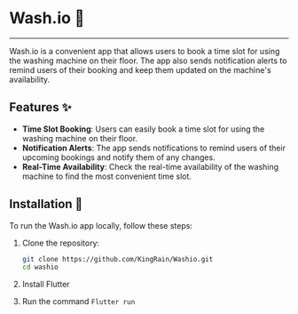 # Wash.io 👕

---

Wash.io is a convenient app that allows users to book a time slot for using the washing machine on their floor. The app also sends notification alerts to remind users of their booking and keep them updated on the machine's availability.

## Features ✨

- **Time Slot Booking**: Users can easily book a time slot for using the washing machine on their floor.
- **Notification Alerts**: The app sends notifications to remind users of their upcoming bookings and notify them of any changes.
- **Real-Time Availability**: Check the real-time availability of the washing machine to find the most convenient time slot.

## Installation 💾

To run the Wash.io app locally, follow these steps:

1. Clone the repository:

   ```bash
   git clone https://github.com/KingRain/Washio.git
   cd washio
   ```

2. Install Flutter
3. Run the command `Flutter run`
